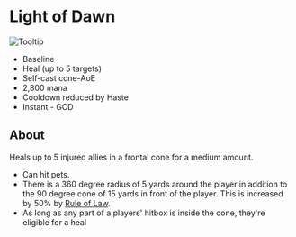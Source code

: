 # Light of Dawn

![Tooltip]()

- Baseline
- Heal (up to 5 targets)
- Self-cast cone-AoE
- 2,800 mana
- Cooldown reduced by Haste
- Instant - GCD

## About

Heals up to 5 injured allies in a frontal cone for a medium amount.

- Can hit pets.
- There is a 360 degree radius of 5 yards around the player in addition to the 90 degree cone of 15 yards in front of the player. This is increased by 50% by [Rule of Law](Talents/30/RuleOfLaw.md).
- As long as any part of a players' hitbox is inside the cone, they're eligible for a heal
